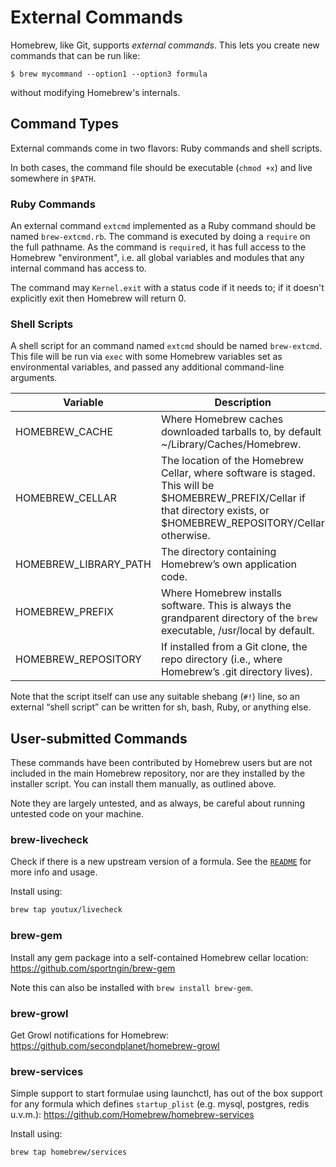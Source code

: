 # External Commands

Homebrew, like Git, supports *external commands*. This lets you create new commands that can be run like:

```shell
$ brew mycommand --option1 --option3 formula
```

without modifying Homebrew's internals.

## Command Types
External commands come in two flavors: Ruby commands and shell scripts.

In both cases, the command file should be executable (`chmod +x`) and live somewhere in `$PATH`.

### Ruby Commands
An external command `extcmd` implemented as a Ruby command should be named `brew-extcmd.rb`. The command is executed by doing a `require` on the full pathname. As the command is `require`d, it has full access to the Homebrew "environment", i.e. all global variables and modules that any internal command has access to.

The command may `Kernel.exit` with a status code if it needs to; if it doesn't explicitly exit then Homebrew will return 0.

### Shell Scripts
A shell script for an command named `extcmd` should be named `brew-extcmd`. This file will be run via `exec` with some Homebrew variables set as environmental variables, and passed any additional command-line arguments.

| Variable              | Description                                                                                                                                                             |
|-----------------------|-------------------------------------------------------------------------------------------------------------------------------------------------------------------------|
| HOMEBREW_CACHE        | Where Homebrew caches downloaded tarballs to, by default ~/Library/Caches/Homebrew.                                                                                     |
| HOMEBREW_CELLAR       | The location of the Homebrew Cellar, where software is staged. This will be $HOMEBREW_PREFIX/Cellar if that directory exists, or $HOMEBREW_REPOSITORY/Cellar otherwise. |
| HOMEBREW_LIBRARY_PATH | The directory containing Homebrew’s own application code.                                                                                                               |
| HOMEBREW_PREFIX       | Where Homebrew installs software. This is always the grandparent directory of the `brew` executable, /usr/local by default.                                             |
| HOMEBREW_REPOSITORY   | If installed from a Git clone, the repo directory (i.e., where Homebrew’s .git directory lives).                                                                        |


Note that the script itself can use any suitable shebang (`#!`) line, so an external “shell script” can be written for sh, bash, Ruby, or anything else.

## User-submitted Commands
These commands have been contributed by Homebrew users but are not included in the main Homebrew repository, nor are they installed by the installer script. You can install them manually, as outlined above.

Note they are largely untested, and as always, be careful about running untested code on your machine.

### brew-livecheck
Check if there is a new upstream version of a formula.
See the [`README`](https://github.com/youtux/homebrew-livecheck/blob/master/README.md) for more info and usage.

Install using:
```sh
brew tap youtux/livecheck
```

### brew-gem
Install any gem package into a self-contained Homebrew cellar location: <https://github.com/sportngin/brew-gem>

Note this can also be installed with `brew install brew-gem`.

### brew-growl
Get Growl notifications for Homebrew: <https://github.com/secondplanet/homebrew-growl>

### brew-services
Simple support to start formulae using launchctl, has out of the box support for any formula which defines `startup_plist` (e.g. mysql, postgres, redis u.v.m.): <https://github.com/Homebrew/homebrew-services>

Install using:
```sh
brew tap homebrew/services
```
